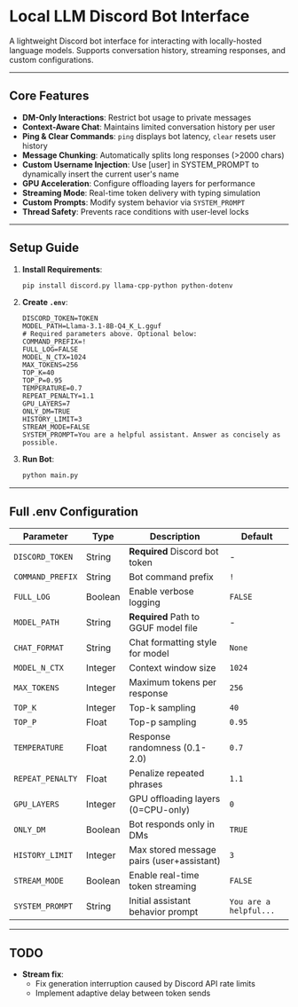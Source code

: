 # Local LLM Discord Bot Interface

A lightweight Discord bot interface for interacting with locally-hosted language models. Supports conversation history, streaming responses, and custom configurations.

---

## Core Features

- **DM-Only Interactions**: Restrict bot usage to private messages
- **Context-Aware Chat**: Maintains limited conversation history per user
- **Ping & Clear Commands**: `ping` displays bot latency, `clear` resets user history
- **Message Chunking**: Automatically splits long responses (>2000 chars)
- **Custom Username Injection**: Use [user] in SYSTEM_PROMPT to dynamically insert the current user's name
- **GPU Acceleration**: Configure offloading layers for performance
- **Streaming Mode**: Real-time token delivery with typing simulation
- **Custom Prompts**: Modify system behavior via `SYSTEM_PROMPT`
- **Thread Safety**: Prevents race conditions with user-level locks

---

## Setup Guide

1. **Install Requirements**:
    ```bash
    pip install discord.py llama-cpp-python python-dotenv
    ```

2. **Create `.env`**:
    ```env
    DISCORD_TOKEN=TOKEN
    MODEL_PATH=Llama-3.1-8B-Q4_K_L.gguf
    # Required parameters above. Optional below:
    COMMAND_PREFIX=!
    FULL_LOG=FALSE
    MODEL_N_CTX=1024
    MAX_TOKENS=256
    TOP_K=40
    TOP_P=0.95
    TEMPERATURE=0.7
    REPEAT_PENALTY=1.1
    GPU_LAYERS=7
    ONLY_DM=TRUE
    HISTORY_LIMIT=3
    STREAM_MODE=FALSE
    SYSTEM_PROMPT=You are a helpful assistant. Answer as concisely as possible.
    ```

3. **Run Bot**:
    ```bash
    python main.py
    ```

---

## Full .env Configuration

| Parameter             | Type     | Description                                      | Default               |
|-----------------------|----------|--------------------------------------------------|-----------------------|
| `DISCORD_TOKEN`       | String   | **Required** Discord bot token                  | -                     |
| `COMMAND_PREFIX`      | String   | Bot command prefix                              | `!`                   |
| `FULL_LOG`            | Boolean  | Enable verbose logging                          | `FALSE`               |
| `MODEL_PATH`          | String   | **Required** Path to GGUF model file            | -                     |
| `CHAT_FORMAT`         | String   | Chat formatting style for model                 | `None`                |
| `MODEL_N_CTX`         | Integer  | Context window size                             | `1024`                |
| `MAX_TOKENS`          | Integer  | Maximum tokens per response                     | `256`                 |
| `TOP_K`               | Integer  | Top-k sampling                                  | `40`                  |
| `TOP_P`               | Float    | Top-p sampling                                  | `0.95`                |
| `TEMPERATURE`         | Float    | Response randomness (0.1-2.0)                   | `0.7`                 |
| `REPEAT_PENALTY`      | Float    | Penalize repeated phrases                       | `1.1`                 |
| `GPU_LAYERS`          | Integer  | GPU offloading layers (0=CPU-only)              | `0`                   |
| `ONLY_DM`             | Boolean  | Bot responds only in DMs                        | `TRUE`                |
| `HISTORY_LIMIT`       | Integer  | Max stored message pairs (user+assistant)       | `3`                   |
| `STREAM_MODE`         | Boolean  | Enable real-time token streaming                | `FALSE`               |
| `SYSTEM_PROMPT`       | String   | Initial assistant behavior prompt               | `You are a helpful...`|

---

## TODO

- **Stream fix**:
  - Fix generation interruption caused by Discord API rate limits
  - Implement adaptive delay between token sends
